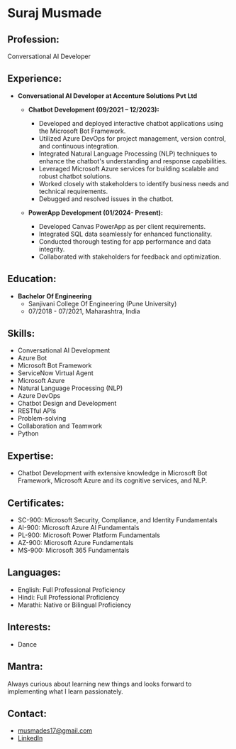 # Suraj Musmade

## Profession:
Conversational AI Developer

## Experience:
- **Conversational AI Developer at Accenture Solutions Pvt Ltd**
  - **Chatbot Development (09/2021 – 12/2023):**
    - Developed and deployed interactive chatbot applications using the Microsoft Bot Framework.
    - Utilized Azure DevOps for project management, version control, and continuous integration.
    - Integrated Natural Language Processing (NLP) techniques to enhance the chatbot's understanding and response capabilities.
    - Leveraged Microsoft Azure services for building scalable and robust chatbot solutions.
    - Worked closely with stakeholders to identify business needs and technical requirements.
    - Debugged and resolved issues in the chatbot.

  - **PowerApp Development (01/2024- Present):**
    - Developed Canvas PowerApp as per client requirements.
    - Integrated SQL data seamlessly for enhanced functionality.
    - Conducted thorough testing for app performance and data integrity.
    - Collaborated with stakeholders for feedback and optimization.

## Education:
- **Bachelor Of Engineering**
  - Sanjivani College Of Engineering (Pune University)
  - 07/2018 - 07/2021, Maharashtra, India

## Skills:
- Conversational AI Development
- Azure Bot
- Microsoft Bot Framework
- ServiceNow Virtual Agent
- Microsoft Azure
- Natural Language Processing (NLP)
- Azure DevOps
- Chatbot Design and Development
- RESTful APIs
- Problem-solving
- Collaboration and Teamwork
- Python

## Expertise:
- Chatbot Development with extensive knowledge in Microsoft Bot Framework, Microsoft Azure and its cognitive services, and NLP.

## Certificates:
- SC-900: Microsoft Security, Compliance, and Identity Fundamentals
- AI-900: Microsoft Azure AI Fundamentals
- PL-900: Microsoft Power Platform Fundamentals
- AZ-900: Microsoft Azure Fundamentals
- MS-900: Microsoft 365 Fundamentals

## Languages:
- English: Full Professional Proficiency
- Hindi: Full Professional Proficiency
- Marathi: Native or Bilingual Proficiency

## Interests:
- Dance

## Mantra:
Always curious about learning new things and looks forward to implementing what I learn passionately.

## Contact:
- musmades17@gmail.com
- [LinkedIn](linkedin.com/in/suraj-musmade)
